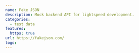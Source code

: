 ```yaml
---
name: Fake JSON
description: Mock backend API for lightspeed development.
categories:
  - test data
features:
  https: true
url: https://fakejson.com/
logo:
---
```

